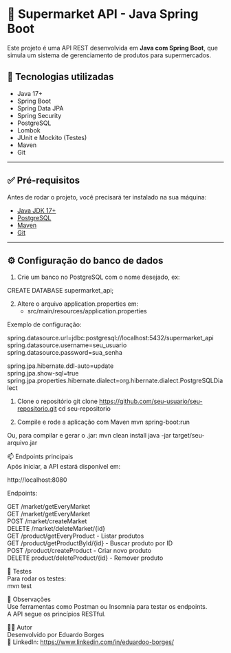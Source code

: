 # 🛒 Supermarket API - Java Spring Boot

Este projeto é uma API REST desenvolvida em **Java com Spring Boot**, que simula um sistema de gerenciamento de produtos para supermercados.

## 🚀 Tecnologias utilizadas

- Java 17+
- Spring Boot
- Spring Data JPA
- Spring Security
- PostgreSQL
- Lombok
- JUnit e Mockito (Testes)
- Maven
- Git

---

## ✅ Pré-requisitos

Antes de rodar o projeto, você precisará ter instalado na sua máquina:

- [Java JDK 17+](https://www.oracle.com/java/technologies/javase/jdk17-archive-downloads.html)
- [PostgreSQL](https://www.postgresql.org/)
- [Maven](https://maven.apache.org/)
- [Git](https://git-scm.com/)

---

## ⚙️ Configuração do banco de dados

1. Crie um banco no PostgreSQL com o nome desejado, ex:

CREATE DATABASE supermarket_api;

2. Altere o arquivo application.properties em:
    - src/main/resources/application.properties

Exemplo de configuração:

spring.datasource.url=jdbc:postgresql://localhost:5432/supermarket_api  </br>
spring.datasource.username=seu_usuario </br>
spring.datasource.password=sua_senha </br>

spring.jpa.hibernate.ddl-auto=update </br>
spring.jpa.show-sql=true </br>
spring.jpa.properties.hibernate.dialect=org.hibernate.dialect.PostgreSQLDialect </br>

1. Clone o repositório
   git clone https://github.com/seu-usuario/seu-repositorio.git
   cd seu-repositorio

2. Compile e rode a aplicação com Maven
   mvn spring-boot:run

Ou, para compilar e gerar o .jar:
mvn clean install
java -jar target/seu-arquivo.jar

📫 Endpoints principais </br>
Após iniciar, a API estará disponível em: </br>

http://localhost:8080

Endpoints:

GET /market/getEveryMarket </br>
GET /market/getEveryMarket </br>
POST /market/createMarket </br>
DELETE /market/deleteMarket/{id} </br>
GET /product/getEveryProduct - Listar produtos </br>
GET /product/getProductById/{id} - Buscar produto por ID </br>
POST /product/createProduct - Criar novo produto </br>
DELETE product/deleteProduct/{id} - Remover produto </br>

🧪 Testes </br>
Para rodar os testes: </br>
mvn test

📌 Observações </br>
Use ferramentas como Postman ou Insomnia para testar os endpoints. </br>
A API segue os princípios RESTful. </br>

👨‍💻 Autor  </br>
Desenvolvido por Eduardo Borges </br>
🔗 LinkedIn: https://www.linkedin.com/in/eduardoo-borges/
